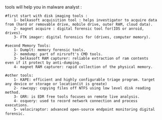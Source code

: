 tools will help you in malware analyst :

	#first start with disk imaging tools :
		1- belkasoft acquisition tool : helps investigator to acquire data from (hard or removable drive, mobile drive, outer RAM, cloud data).
		2- magnet acquire : digital forensic tool for(IOS or anroid, drives).
		3- FTK imager: digital forensics for (drives, computer memory).
	
	#second Memory Tools:
		1- Dumplt: memory forensic tools.  
		2- memdump: part of nirsroft's CMD tools.
		3- belkasoft RAM capturer: reliable extraction of ram contents even if it protect by anti-dumping.
		4- magnet RAM capturer: rapid collection of the physical memory. 

	#other tools:
		1- KAPE: efficient and highly configurable triage program. target any device or storage or location(it is greate)
		2- rawcopy: copying files off NTFS using low level disk reading method.
		3- GRR: is EDR free tools focuses on remote live analysis.
		4- osquery: used to record network connection and process executions.
		5- velociraptor: advanced open-source endpoint monitoring digital forensic.
